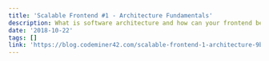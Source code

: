 ```yaml
---
title: 'Scalable Frontend #1 - Architecture Fundamentals'
description: What is software architecture and how can your frontend benefit from it?
date: '2018-10-22'
tags: []
link: 'https://blog.codeminer42.com/scalable-frontend-1-architecture-9b80a16b8ec7'
---
```

